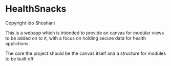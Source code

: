 # HealthSnacks

Copyright Ido Shoshani

This is a webapp which is intended to provide an canvas for modular views to be added on to it, with a focus on holding secure data for health applictions.

The core the project should be the canvas itself and a structure for modules to be built off.

